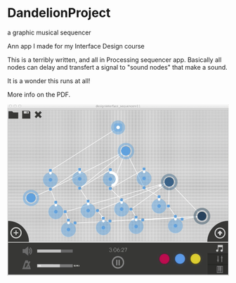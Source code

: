 DandelionProject
================

a graphic musical sequencer

Ann app I made for my Interface Design course

This is a terribly written, and all in Processing sequencer app. Basically all nodes can delay and transfert a signal to "sound nodes" that make a sound. 

It is a wonder this runs at all! 

More info on the PDF. 

[![Demo](image.png)](https://drive.google.com/file/d/0BxsBFm8YwdRAellXZXNweGJsNms/view)
